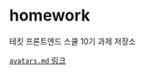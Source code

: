 # homework

테킷 프론트엔드 스쿨 10기 과제 저장소

[`avatars.md` 링크](https://github.com/EraMorgett4/homework/blob/main/avatars/avatars.md)
